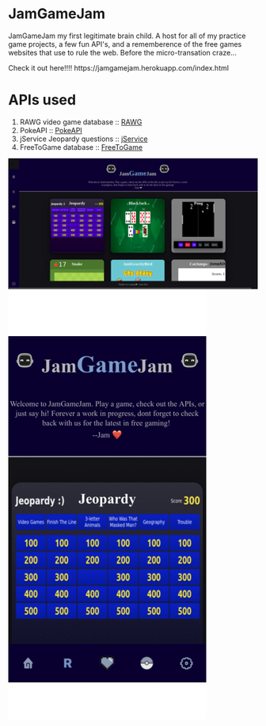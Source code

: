# JamGameJam

<p>JamGameJam my first legitimate brain child. A host for all of my practice game projects, a few fun API's,
  and a rememberence of the free games websites that use to rule the web. Before the micro-transation craze... </p> 
  
 <p>Check it out here!!!! https://jamgamejam.herokuapp.com/index.html</p>

# APIs used

<ol>
  <li>RAWG video game database :: <a target="_blank" href="https://rawg.io/apidocs">RAWG</a> </li>
  <li>PokeAPI :: <a target="_blank" href="https://pokeapi.co/docs/v2">PokeAPI</a> </li>
  <li>jService Jeopardy questions :: <a target="_blank" href="http://jservice.io/">jService</a> </li>
  <li>FreeToGame database :: <a target="_blank" href="https://www.freetogame.com/api-doc">FreeToGame</a> </li>

</ol>

<img src="jamGameImg.png" alt="JamGameJam website screenshot img" />
<img src="/gameJam/otherImgs/jamGameJamPhone.png" alt="JGJ phone sized image"/>
